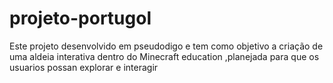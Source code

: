 # projeto-portugol
Este projeto desenvolvido em pseudodigo e tem como objetivo a criação de uma aldeia interativa dentro do Minecraft education ,planejada para que os usuarios possan explorar e interagir





